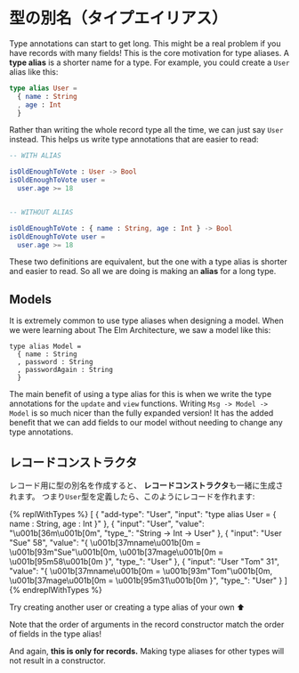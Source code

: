 <!--
# Type Aliases
-->
# 型の別名（タイプエイリアス）

<!--
Type annotations can start to get long. This might be a real problem if you have records with many fields! This is the core motivation for type aliases. A **type alias** is a shorter name for a type. For example, you could create a `User` alias like this:
-->
<!-- TODO -->
<!-- 元の文章：
Elmでは **型の別名（タイプエイリアス）** を作ることができます。 別名は単に他の型の短い名前です。 このように定義できます:
-->
Type annotations can start to get long. This might be a real problem if you have records with many fields! This is the core motivation for type aliases. A **type alias** is a shorter name for a type. For example, you could create a `User` alias like this:

```elm
type alias User =
  { name : String
  , age : Int
  }
```

<!--
Rather than writing the whole record type all the time, we can just say `User` instead. This helps us write type annotations that are easier to read:
-->
<!-- TODO -->
<!-- 元の文章：
つまりこのレコード型をいつも書くのではなく、代わりに`User`と書くだけで済ませることができます。 例えば、型注釈をこのように短く書くことができます:
-->
Rather than writing the whole record type all the time, we can just say `User` instead. This helps us write type annotations that are easier to read:

```elm
-- WITH ALIAS

isOldEnoughToVote : User -> Bool
isOldEnoughToVote user =
  user.age >= 18


-- WITHOUT ALIAS

isOldEnoughToVote : { name : String, age : Int } -> Bool
isOldEnoughToVote user =
  user.age >= 18
```

<!--
These two definitions are equivalent, but the one with a type alias is shorter and easier to read. So all we are doing is making an **alias** for a long type.
-->
<!-- TODO -->
<!-- 元の文章：
型の別名を使わずに書けば`{ name : String, bio : String } -> Bool`のようになります。 **型の別名の主なポイントは短く明確な型注釈を書くのを助けることです。** これはアプリケーションが成長するにつれてより重要になってきます。 `updateBio`関数があるとします:
-->
These two definitions are equivalent, but the one with a type alias is shorter and easier to read. So all we are doing is making an **alias** for a long type.


<!--
## Models
-->
<!-- TODO -->
## Models

<!--
It is extremely common to use type aliases when designing a model. When we were learning about The Elm Architecture, we saw a model like this:
-->
<!-- TODO -->
It is extremely common to use type aliases when designing a model. When we were learning about The Elm Architecture, we saw a model like this:

```
type alias Model =
  { name : String
  , password : String
  , passwordAgain : String
  }
```

<!--
The main benefit of using a type alias for this is when we write the type annotations for the `update` and `view` functions. Writing `Msg -> Model -> Model` is so much nicer than the fully expanded version! It has the added benefit that we can add fields to our model without needing to change any type annotations.
-->
<!-- TODO -->
<!-- 元の文章：
まず、型の別名を使わない型注釈について考えてみましょう。 今度はアプリケーションが成長するにつれてユーザを表すフィールドが増えることを想像しましょう。 10個や100個のフィールドを`User`型に追加するかもしれません。 しかし`updateBio`関数に変更を加える必要はありません。 やったね！
-->
The main benefit of using a type alias for this is when we write the type annotations for the `update` and `view` functions. Writing `Msg -> Model -> Model` is so much nicer than the fully expanded version! It has the added benefit that we can add fields to our model without needing to change any type annotations.


<!--
## Record Constructors
-->
## レコードコンストラクタ

<!--
When you create a type alias specifically for a record, it also generates a **record constructor**. So if we define a `User` type alias, we can start building records like this:
-->
レコード用に型の別名を作成すると、 **レコードコンストラクタ**も一緒に生成されます。 つまり`User`型を定義したら、このようにレコードを作れます:

{% replWithTypes %}
[
	{
		"add-type": "User",
		"input": "type alias User = { name : String, age : Int }"
	},
	{
		"input": "User",
		"value": "\u001b[36m<function>\u001b[0m",
		"type_": "String -> Int -> User"
	},
	{
		"input": "User \"Sue\" 58",
		"value": "{ \u001b[37mname\u001b[0m = \u001b[93m\"Sue\"\u001b[0m, \u001b[37mage\u001b[0m = \u001b[95m58\u001b[0m }",
		"type_": "User"
	},
	{
		"input": "User \"Tom\" 31",
		"value": "{ \u001b[37mname\u001b[0m = \u001b[93m\"Tom\"\u001b[0m, \u001b[37mage\u001b[0m = \u001b[95m31\u001b[0m }",
		"type_": "User"
	}
]
{% endreplWithTypes %}

Try creating another user or creating a type alias of your own ⬆️

<!--
Note that the order of arguments in the record constructor match the order of fields in the type alias!
-->
<!-- TODO -->
<!-- 元の文章：
引数は型の別名の定義に現れる順になります。 これはかなり便利です。
-->
Note that the order of arguments in the record constructor match the order of fields in the type alias!

<!--
And again, **this is only for records.** Making type aliases for other types will not result in a constructor.
-->
<!-- TODO -->
<!-- 元の文章：
この機能はレコード型のためだけのものです。 レコード型ではない型に別名を付けてもコンストラクタは生成されません。
-->
And again, **this is only for records.** Making type aliases for other types will not result in a constructor.
